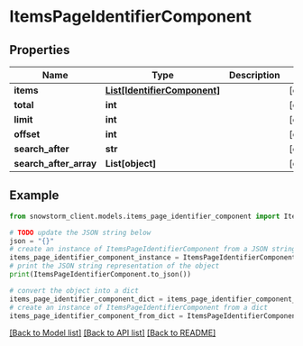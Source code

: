 # ItemsPageIdentifierComponent


## Properties

Name | Type | Description | Notes
------------ | ------------- | ------------- | -------------
**items** | [**List[IdentifierComponent]**](IdentifierComponent.md) |  | [optional] 
**total** | **int** |  | [optional] 
**limit** | **int** |  | [optional] 
**offset** | **int** |  | [optional] 
**search_after** | **str** |  | [optional] 
**search_after_array** | **List[object]** |  | [optional] 

## Example

```python
from snowstorm_client.models.items_page_identifier_component import ItemsPageIdentifierComponent

# TODO update the JSON string below
json = "{}"
# create an instance of ItemsPageIdentifierComponent from a JSON string
items_page_identifier_component_instance = ItemsPageIdentifierComponent.from_json(json)
# print the JSON string representation of the object
print(ItemsPageIdentifierComponent.to_json())

# convert the object into a dict
items_page_identifier_component_dict = items_page_identifier_component_instance.to_dict()
# create an instance of ItemsPageIdentifierComponent from a dict
items_page_identifier_component_from_dict = ItemsPageIdentifierComponent.from_dict(items_page_identifier_component_dict)
```
[[Back to Model list]](../README.md#documentation-for-models) [[Back to API list]](../README.md#documentation-for-api-endpoints) [[Back to README]](../README.md)


